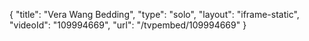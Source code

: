 {
    "title": "Vera Wang Bedding",
    "type": "solo",
    "layout": "iframe-static",
    "videoId": "109994669",
    "url": "\/tvpembed\/109994669"
}